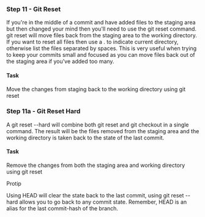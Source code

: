 ### Step 11 - Git Reset

If you're in the middle of a commit and have added files to the staging area but then changed your mind then you'll need to use the git reset command. git reset will move files back from the staging area to the working directory. If you want to reset all files then use a . to indicate current directory, otherwise list the files separated by spaces.
This is very useful when trying to keep your commits small and focused as you can move files back out of the staging area if you've added too many.

#### Task

Move the changes from staging back to the working directory using git reset



### Step 11a - Git Reset Hard

A git reset --hard will combine both git reset and git checkout in a single command. The result will be the files removed from the staging area and the working directory is taken back to the state of the last commit.

#### Task

Remove the changes from both the staging area and working directory using git reset

Protip

Using HEAD will clear the state back to the last commit, using git reset --hard <commit-hash> allows you to go back to any commit state. Remember, HEAD is an alias for the last commit-hash of the branch.